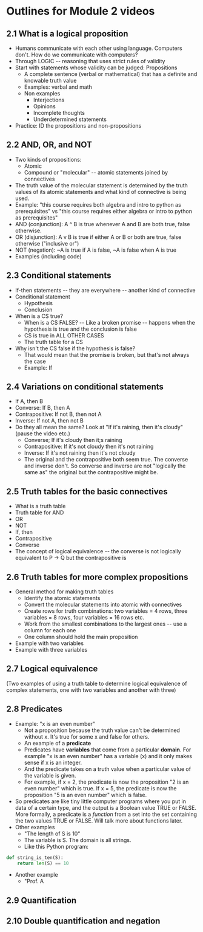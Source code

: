 # Outlines for Module 2 videos 

## 2.1 What is a logical proposition

- Humans communicate with each other using language. Computers don't. How do we communicate with computers? 
- Through LOGIC -- reasoning that uses strict rules of validity
- Start with statements whose validity can be judged: Propositions
  - A complete sentence (verbal or mathematical) that has a definite and knowable truth value 
  - Examples: verbal and math
  - Non examples
    - Interjections
    - Opinions
    - Incomplete thoughts
    - Underdetermined statements 
- Practice: ID the propositions and non-propositions



## 2.2 AND, OR, and NOT

- Two kinds of propositions: 
  - Atomic 
  - Compound or "molecular" -- atomic statements joined by connectives
- The truth value of the molecular statement is determined by the truth values of its atomic statements and what kind of connective is being used. 
- Example: "this course requires both algebra and intro to python as prerequisites" vs "this course requires either algebra or intro to python as prerequisites" 
- AND (conjunction): A ^ B is true whenever A and B are both true, false otherwise. 
- OR (disjunction): A v B is true if either A or B or both are true, false otherwise ("inclusive or") 
- NOT (negation): ~A is true if A is false, ~A is false when A is true
- Examples (including code) 

## 2.3 Conditional statements 

- If-then statements -- they are everywhere -- another kind of connective 
- Conditional statement
  - Hypothesis 
  - Conclusion
- When is a CS true? 
  - When is a CS FALSE? -- Like a broken promise -- happens when the hypothesis is true and the conclusion is false
  - CS is true in ALL OTHER CASES
  - The truth table for a CS 
- Why isn't the CS false if the hypothesis is false?
  - That would mean that the promise is broken, but that's not always the case
  - Example: If 


## 2.4 Variations on conditional statements

- If A, then B 
- Converse: If B, then A
- Contrapositive: If not B, then not A
- Inverse: If not A, then not B
- Do they all mean the same? Look at "If it's raining, then it's cloudy"  (pause the video etc.) 
  - Converse; If it's cloudy then it;s raining
  - Contrapositive: If it's not cloudy then it's not raining
  - Inverse: If it's not raining then it's not cloudy
  - The original and the contrapositive both seem true. The converse and inverse don't. So converse and inverse are not "logically the same as" the original but the contrapositive might be. 

## 2.5 Truth tables for the basic connectives

- What is a truth table
- Truth table for AND
- OR
- NOT
- If, then
- Contrapositive 
- Converse 
- The concept of logical equivalence -- the converse is not logically equivalent to P -> Q but the contrapositive is 

## 2.6 Truth tables for more complex propositions

- General method for making truth tables 
  - Identify the atomic statements 
  - Convert the molecular statements into atomic with connectives 
  - Create rows for truth combinations: two variables = 4 rows, three variables = 8 rows, four variables = 16 rows etc. 
  - Work from the smallest combinations to the largest ones -- use a column for each one 
  - One column should hold the main proposition
- Example with two variables
- Example with three variables 

## 2.7 Logical equivalence 

(Two examples of using a truth table to determine logical equivalence of complex statements, one with two variables and another with three)

## 2.8 Predicates 

- Example: "x is an even number"
	- Not a proposition because the truth value can't be determined without x. It's true for some x and false for others. 
	- An example of a **predicate**
	- Predicates have **variables** that come from a particular **domain**. For example "x is an even number" has a variable (x) and it only makes sense if x is an integer. 
	- And the predicate takes on a truth value when a particular value of the variable is given. 
	- For example, if x = 2, the predicate is now the proposition "2 is an even number" which is true. If x = 5, the predicate is now the proposition "5 is an even number" which is false. 
- So predicates are like tiny little computer programs where you put in data of a certain type, and the output is a Boolean value TRUE or FALSE. More formally, a predicate is a *function* from a set into the set containing the two values TRUE or FALSE. Will talk more about functions later. 
- Other examples
	- "The length of S is 10"
	- The variable is S. The domain is all strings. 
	- Like this Python program: 
```python
def string_is_ten(S):
	return len(S) == 10
```
- Another example 
	- "Prof. A 

## 2.9 Quantification 

## 2.10 Double quantification and negation 
<!--stackedit_data:
eyJoaXN0b3J5IjpbMTc2NzI3NTE5NF19
-->